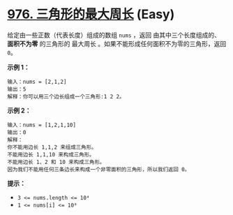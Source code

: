 # [976. 三角形的最大周长][link] (Easy)

[link]: https://leetcode.cn/problems/largest-perimeter-triangle/

给定由一些正数（代表长度）组成的数组 `nums` ，返回 由其中三个长度组成的、 **面积不为零** 的三角形的
最大周长 。如果不能形成任何面积不为零的三角形，返回 `0`。

**示例 1：**

```
输入：nums = [2,1,2]
输出：5
解释：你可以用三个边长组成一个三角形:1 2 2。
```

**示例 2：**

```
输入：nums = [1,2,1,10]
输出：0
解释：
你不能用边长 1,1,2 来组成三角形。
不能用边长 1,1,10 来构成三角形。
不能用边长 1、2 和 10 来构成三角形。
因为我们不能用任何三条边长来构成一个非零面积的三角形，所以我们返回 0。
```

**提示：**

- `3 <= nums.length <= 10⁴`
- `1 <= nums[i] <= 10⁶`
